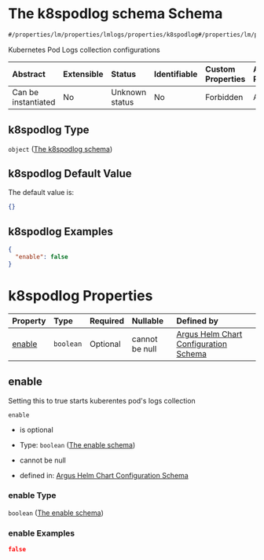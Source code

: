 # The k8spodlog schema Schema

```txt
#/properties/lm/properties/lmlogs/properties/k8spodlog#/properties/lm/properties/lmlogs/properties/k8spodlog
```

Kubernetes Pod Logs collection configurations

| Abstract            | Extensible | Status         | Identifiable | Custom Properties | Additional Properties | Access Restrictions | Defined In                                                        |
| :------------------ | :--------- | :------------- | :----------- | :---------------- | :-------------------- | :------------------ | :---------------------------------------------------------------- |
| Can be instantiated | No         | Unknown status | No           | Forbidden         | Allowed               | none                | [values.schema.json\*](values.schema.json "open original schema") |

## k8spodlog Type

`object` ([The k8spodlog schema](values-properties-the-logicmonitor-portal-configurations-properties-the-lmlogs-schema-properties-the-k8spodlog-schema.md))

## k8spodlog Default Value

The default value is:

```json
{}
```

## k8spodlog Examples

```json
{
  "enable": false
}
```

# k8spodlog Properties

| Property          | Type      | Required | Nullable       | Defined by                                                                                                                                                                                                                                                                                                                                        |
| :---------------- | :-------- | :------- | :------------- | :------------------------------------------------------------------------------------------------------------------------------------------------------------------------------------------------------------------------------------------------------------------------------------------------------------------------------------------------ |
| [enable](#enable) | `boolean` | Optional | cannot be null | [Argus Helm Chart Configuration Schema](values-properties-the-logicmonitor-portal-configurations-properties-the-lmlogs-schema-properties-the-k8spodlog-schema-properties-the-enable-schema.md "#/properties/lm/properties/lmlogs/properties/k8spodlog/properties/enable#/properties/lm/properties/lmlogs/properties/k8spodlog/properties/enable") |

## enable

Setting this to true starts kuberentes pod's logs collection

`enable`

*   is optional

*   Type: `boolean` ([The enable schema](values-properties-the-logicmonitor-portal-configurations-properties-the-lmlogs-schema-properties-the-k8spodlog-schema-properties-the-enable-schema.md))

*   cannot be null

*   defined in: [Argus Helm Chart Configuration Schema](values-properties-the-logicmonitor-portal-configurations-properties-the-lmlogs-schema-properties-the-k8spodlog-schema-properties-the-enable-schema.md "#/properties/lm/properties/lmlogs/properties/k8spodlog/properties/enable#/properties/lm/properties/lmlogs/properties/k8spodlog/properties/enable")

### enable Type

`boolean` ([The enable schema](values-properties-the-logicmonitor-portal-configurations-properties-the-lmlogs-schema-properties-the-k8spodlog-schema-properties-the-enable-schema.md))

### enable Examples

```json
false
```

